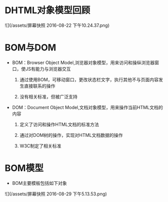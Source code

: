 # DHTML对象模型回顾

![](/assets/屏幕快照 2016-08-22 下午10.24.37.png)

# BOM与DOM

  - BOM：Browser Object Model,浏览器对象模型，用来访问和操纵浏览器窗口，使JS有能力与浏览器交互

    1. 通过使用BOM，可移动窗口，更改状态栏文字，执行其他不与页面内容发生直接联系的操作

    2. 没有相关标准，但被广泛支持

  - DOM：Document Object Model,文档对象模型，用来操作当前HTML文档的内容

    1. 定义了访问和操作HTML文档的标准方法

    2. 通过对DOM树的操作，实现对HTML文档数据的操作
    3. W3C制定了相关标准

# BOM模型

  - BOM主要模板包括如下对象

  ![](/assets/屏幕快照 2016-08-29 下午5.13.53.png)

  